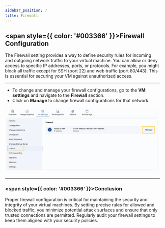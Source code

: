 ```yaml
---
sidebar_position: 7
title: Firewall
---
```


## <span style={{ color: '#003366' }}>Firewall Configuration</span>

The Firewall setting provides a way to define security rules for incoming and outgoing network traffic to your virtual machine. You can allow or deny access to specific IP addresses, ports, or protocols. For example, you might block all traffic except for SSH (port 22) and web traffic (port 80/443). This is essential for securing your VM against unauthorized access.

----------

- To change and manage your firewall configurations, go to the **VM settings** and navigate to the **Firewall** section.  
- Click on **Manage** to change firewall configurations for that network.

![Firewall Configuration Settings](../vmimages/firewall.png)

----------

### <span style={{ color: '#003366' }}>Conclusion</span>

Proper firewall configuration is critical for maintaining the security and integrity of your virtual machines. By setting precise rules for allowed and blocked traffic, you minimize potential attack surfaces and ensure that only trusted connections are permitted. Regularly audit your firewall settings to keep them aligned with your security policies.
